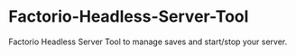 # Factorio-Headless-Server-Tool
Factorio Headless Server Tool to manage saves and start/stop your server.
